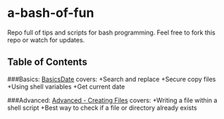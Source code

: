 # a-bash-of-fun
Repo full of tips and scripts for bash programming. Feel free to fork this repo or watch for updates.

## Table of Contents
###Basics:
[Basics](../basics.sh)[Date](../basics.sh) covers:
+Search and replace
+Secure copy files
+Using shell variables
+Get current date

###Advanced:
[Advanced - Creating Files](../advanced_creatingfiles.sh) covers:
+Writing a file within a shell script
+Best way to check if a file or directory already exists

